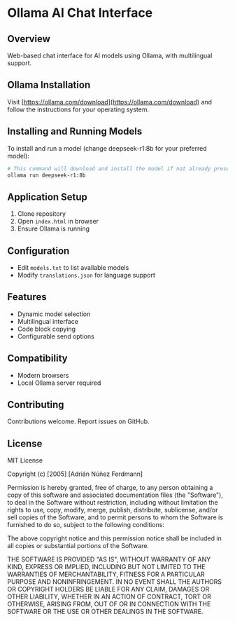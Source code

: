 # Ollama AI Chat Interface

## Overview
Web-based chat interface for AI models using Ollama, with multilingual support.

## Ollama Installation
Visit [https://ollama.com/download](https://ollama.com/download) and follow the instructions for your operating system.

## Installing and Running Models
To install and run a model (change deepseek-r1:8b for your preferred model):
```bash
# This command will download and install the model if not already present
ollama run deepseek-r1:8b
```

## Application Setup
1. Clone repository
2. Open `index.html` in browser
3. Ensure Ollama is running

## Configuration
- Edit `models.txt` to list available models
- Modify `translations.json` for language support

## Features
- Dynamic model selection
- Multilingual interface
- Code block copying
- Configurable send options

## Compatibility
- Modern browsers
- Local Ollama server required

## Contributing
Contributions welcome. Report issues on GitHub.

## License
MIT License

Copyright (c) [2005] [Adrián Núñez Ferdmann]

Permission is hereby granted, free of charge, to any person obtaining a copy
of this software and associated documentation files (the "Software"), to deal
in the Software without restriction, including without limitation the rights
to use, copy, modify, merge, publish, distribute, sublicense, and/or sell
copies of the Software, and to permit persons to whom the Software is
furnished to do so, subject to the following conditions:

The above copyright notice and this permission notice shall be included in all
copies or substantial portions of the Software.

THE SOFTWARE IS PROVIDED "AS IS", WITHOUT WARRANTY OF ANY KIND, EXPRESS OR
IMPLIED, INCLUDING BUT NOT LIMITED TO THE WARRANTIES OF MERCHANTABILITY,
FITNESS FOR A PARTICULAR PURPOSE AND NONINFRINGEMENT. IN NO EVENT SHALL THE
AUTHORS OR COPYRIGHT HOLDERS BE LIABLE FOR ANY CLAIM, DAMAGES OR OTHER
LIABILITY, WHETHER IN AN ACTION OF CONTRACT, TORT OR OTHERWISE, ARISING FROM,
OUT OF OR IN CONNECTION WITH THE SOFTWARE OR THE USE OR OTHER DEALINGS IN THE
SOFTWARE.
